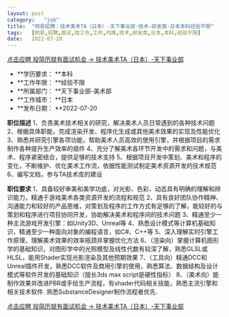 ```yaml
---
layout:	post
category:	"job"
title:	"网易招聘：技术美术TA（日本）-天下事业部-技术-研发类-日本本科经验不限"
tags:	[网易,招聘,面试,找工作,工作,内推,技术,研发类,日本,本科,经验不限]
date:	2022-07-20
---
```


[点击应聘 投简历就有面试机会 -> 技术美术TA（日本）-天下事业部](http://mobile.bole.netease.com/bole/boleDetail?id=41671&employeeId=346f03c3cda5f04c&key=all)



- **学历要求： **本科
- **工作年限： **经验不限
- **所属部门： **天下事业部-美术部
- **工作城市： **日本
- **发布日期： **2022-07-20



**职位描述**
1、负责美术技术相关的研究，解决美术人员日常遇到的各种技术问题
2、根据具体职能，完成渲染开发、程序化生成或其他美术效果的实现及性能优化
3、熟悉并研究引擎各项功能，帮助美术人员高效的使用引擎，并根据项目的需求制作各种提升生产效率的插件
4、充分了解美术各环节开发中的需求和问题，与美术、程序紧密结合，提供足够的技术支持
5、根据项目开发中策划、美术和程序的变化，不断维护、优化美术工作流，依据性能测试制定美术资源开发的技术规范
6、编写文档，参与TA技术库的建设



**职位要求**
1、具备较好审美和美学功底，对光影、色彩、动态具有明确的理解和辨识能力，精通于游戏美术各类资源开发的流程和规范
2、具有良好团队协作精神、沟通能力和较好的产品思维，对策划及程序的工作方式有足够的了解，能较好的与策划和程序进行项目协同开发，协助解决美术和程序间的技术问题
3、精通至少一种主流游戏开发引擎：如Unity3D、Unreal等
4、熟悉设计模式等计算机基础知识，精通至少一种面向对象的编程语言，如C#、C++等
5、深入理解实时引擎工作原理，理解美术效果的效率瓶颈并掌握优化方法
6、（渲染向）掌握计算机图形学的基础知识，对图形学中的光照模型及线性代数有较深了解，熟悉GLSL或HLSL，能用Shader实现光影渲染及其他预期效果
7、（工具向）精通DCC和Unreal插件开发，熟悉DCC软件及商用引擎的使用，熟悉算法、数据结构及设计模式等软件开发的基础知识（擅长3ds max script是硬性指标）
8、（美术向）能制作效果并改进PBR或手绘生产流程，有shader代码相关技能，熟悉主流引擎和相关技术软件. 熟悉SubstanceDesigner制作流程者优先.



[点击应聘 投简历就有面试机会 -> 技术美术TA（日本）-天下事业部](http://mobile.bole.netease.com/bole/boleDetail?id=41671&employeeId=346f03c3cda5f04c&key=all)